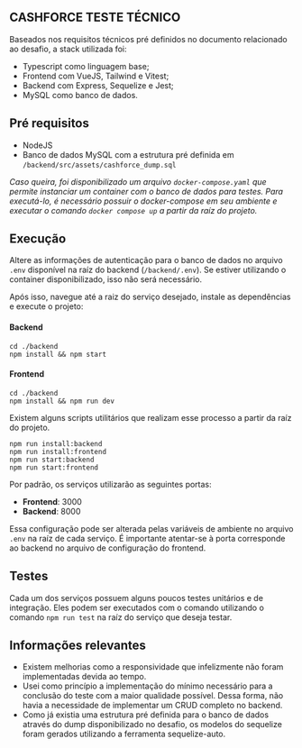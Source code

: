 ## CASHFORCE TESTE TÉCNICO
Baseados nos requisitos técnicos pré definidos no documento relacionado ao desafio, a stack utilizada foi:
- Typescript como linguagem base;
- Frontend com VueJS, Tailwind e Vitest;
- Backend com Express, Sequelize e Jest;
- MySQL como banco de dados.

## Pré requisitos
- NodeJS
- Banco de dados MySQL com a estrutura pré definida em `/backend/src/assets/cashforce_dump.sql`

*Caso queira, foi disponibilizado um arquivo `docker-compose.yaml` que permite instanciar um container com o banco de dados para testes.
Para executá-lo, é necessário possuir o docker-compose em seu ambiente e executar o comando `docker compose up` a partir da raíz do projeto.*


## Execução
Altere as informações de autenticação para o banco de dados no arquivo `.env` disponível na raíz do backend (`/backend/.env`). Se estiver utilizando o container disponibilizado, isso não será necessário.

Após isso, navegue até a raiz do serviço desejado, instale as dependências e execute o projeto:
#### Backend
    cd ./backend
    npm install && npm start

#### Frontend
    cd ./backend
    npm install && npm run dev

Existem alguns scripts utilitários que realizam esse processo a partir da raíz do projeto. 
    
    npm run install:backend
    npm run install:frontend
    npm run start:backend
    npm run start:frontend


Por padrão, os serviços utilizarão as seguintes portas:
- **Frontend**: 3000
- **Backend**: 8000

Essa configuração pode ser alterada pelas variáveis de ambiente no arquivo `.env` na raíz de cada serviço.
É importante atentar-se à porta corresponde ao backend no arquivo de configuração do frontend.
## Testes
Cada um dos serviços possuem alguns poucos testes unitários e de integração. Eles podem ser executados com o comando utilizando o comando `npm run test` na raíz do serviço que deseja testar.

## Informações relevantes
- Existem melhorias como a responsividade que infelizmente não foram implementadas devida ao tempo.
- Usei como princípio a implementação do mínimo necessário para a conclusão do teste com a maior qualidade possível. Dessa forma, não havia a necessidade de implementar um CRUD completo no backend.
- Como já existia uma estrutura pré definida para o banco de dados através do dump disponibilizado no desafio, os modelos do sequelize foram gerados utilizando a ferramenta sequelize-auto.
